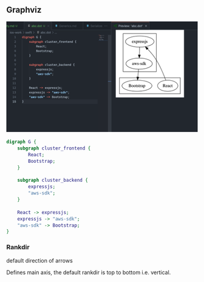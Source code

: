 ## Graphviz

![graphviz example](img/graphvizexample.png)

```dot
digraph G {
    subgraph cluster_frontend {
        React;
        Bootstrap;
    }
    
    subgraph cluster_backend {
        expressjs;
        "aws-sdk";
    }
    
    React -> expressjs;
    expressjs -> "aws-sdk";
    "aws-sdk" -> Bootstrap;
}
```

### Rankdir

default direction of arrows

Defines main axis, the default rankdir is top to bottom i.e. vertical.

